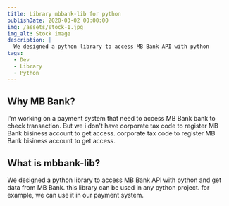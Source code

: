 ```yaml
---
title: Library mbbank-lib for python
publishDate: 2020-03-02 00:00:00
img: /assets/stock-1.jpg
img_alt: Stock image
description: |
  We designed a python library to access MB Bank API with python
tags:
  - Dev
  - Library
  - Python
---
```


## Why MB Bank?

I'm working on a payment system that need to access MB Bank bank to check transaction. But we i don't have 
corporate tax code to register MB Bank bisiness account to get access.
corporate tax code to register MB Bank bisiness account to get access.

## What is mbbank-lib?

We designed a python library to access MB Bank API with python and get data from MB Bank. this library 
can be used in any python project. for example, we can use it in our payment system.